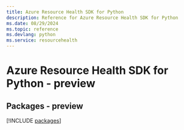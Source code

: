 ```yaml
---
title: Azure Resource Health SDK for Python
description: Reference for Azure Resource Health SDK for Python
ms.date: 08/29/2024
ms.topic: reference
ms.devlang: python
ms.service: resourcehealth
---
```

# Azure Resource Health SDK for Python - preview
## Packages - preview
[!INCLUDE [packages](resource-health-index.md)]